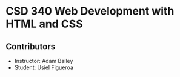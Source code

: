 # CSD 340 Web Development with HTML and CSS 

## Contributors
- Instructor: Adam Bailey
- Student: Usiel Figueroa

